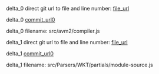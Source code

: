 delta_0 direct git url to file and line number: [file_url](https://www.github.com/mozilla/shumway/commit/8a36fe430b9dceb1a0b286088f2327563d8db8f1/#diff-4c8cc99ef0534ec391d4731c43530afe8fe092efcec9c190ec9eca37a570eb82L503)

delta_0 [commit_url0](https://www.github.com/mozilla/shumway/commit/8a36fe430b9dceb1a0b286088f2327563d8db8f1)

delta_0 filename: src/avm2/compiler.js



delta_1 direct git url to file and line number: [file_url](https://www.github.com/Esri/terraformer/commit/2057d41b1e9d035fe7421a616d756b8eb6930c55/#diff-140eb72baa7e15a1292206995670f0304ec941978cdac1dae4b59e9266738a50L15)

delta_1 [commit_url0](https://www.github.com/Esri/terraformer/commit/2057d41b1e9d035fe7421a616d756b8eb6930c55)

delta_1 filename: src/Parsers/WKT/partials/module-source.js



